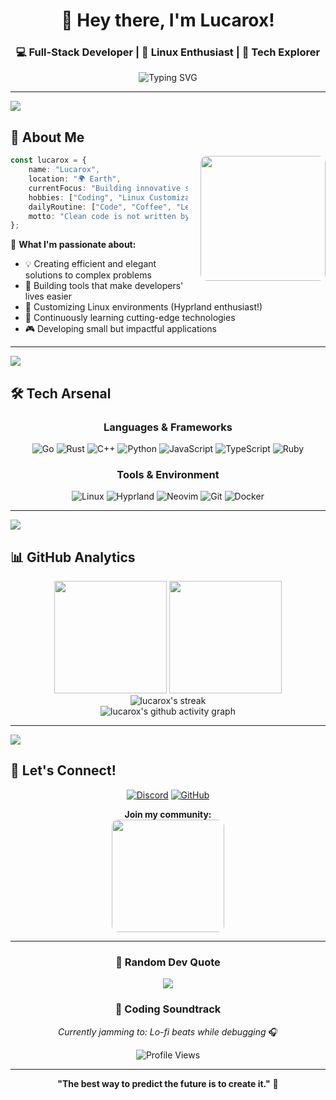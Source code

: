 <div align="center">

# 🦊 Hey there, I'm Lucarox! 
### 💻 Full-Stack Developer | 🐧 Linux Enthusiast | 🚀 Tech Explorer

<img src="https://readme-typing-svg.herokuapp.com?font=Fira+Code&size=22&duration=3000&pause=1000&color=36BCF7&center=true&vCenter=true&width=500&height=45&lines=Welcome+to+my+coding+universe!;Building+awesome+software+daily;Always+learning+new+technologies;Open+source+contributor" alt="Typing SVG" />

</div>

---

<img src="https://raw.githubusercontent.com/andreasbm/readme/master/assets/lines/colored.png">

## 🚀 About Me

<img src="./blob/main/assets/ChatGPT Image 25 Ağu 2025 23_22_51.png" width="200" align="right" style="border-radius: 10px; margin-left: 20px;"/>

```typescript
const lucarox = {
    name: "Lucarox",
    location: "🌍 Earth",
    currentFocus: "Building innovative solutions",
    hobbies: ["Coding", "Linux Customization", "Open Source"],
    dailyRoutine: ["Code", "Coffee", "Learn", "Repeat"],
    motto: "Clean code is not written by following a set of rules..."
};
```

🎯 **What I'm passionate about:**
- 💡 Creating efficient and elegant solutions to complex problems
- 🔧 Building tools that make developers' lives easier  
- 🐧 Customizing Linux environments (Hyprland enthusiast!)
- 🌱 Continuously learning cutting-edge technologies
- 🎮 Developing small but impactful applications

---

<img src="https://raw.githubusercontent.com/andreasbm/readme/master/assets/lines/colored.png">

## 🛠️ Tech Arsenal

<div align="center">

### Languages & Frameworks
![Go](https://img.shields.io/badge/Go-00ADD8?style=for-the-badge&logo=go&logoColor=white)
![Rust](https://img.shields.io/badge/Rust-000000?style=for-the-badge&logo=rust&logoColor=white)
![C++](https://img.shields.io/badge/C++-00599C?style=for-the-badge&logo=cplusplus&logoColor=white)
![Python](https://img.shields.io/badge/Python-3670A0?style=for-the-badge&logo=python&logoColor=ffdd54)
![JavaScript](https://img.shields.io/badge/JavaScript-F7DF1E?style=for-the-badge&logo=javascript&logoColor=black)
![TypeScript](https://img.shields.io/badge/TypeScript-007ACC?style=for-the-badge&logo=typescript&logoColor=white)
![Ruby](https://img.shields.io/badge/Ruby-CC342D?style=for-the-badge&logo=ruby&logoColor=white)

### Tools & Environment
![Linux](https://img.shields.io/badge/Linux-FCC624?style=for-the-badge&logo=linux&logoColor=black)
![Hyprland](https://img.shields.io/badge/Hyprland-32b8d8?style=for-the-badge&logo=linux&logoColor=white)
![Neovim](https://img.shields.io/badge/NeoVim-%2357A143.svg?&style=for-the-badge&logo=neovim&logoColor=white)
![Git](https://img.shields.io/badge/Git-F05032?style=for-the-badge&logo=git&logoColor=white)
![Docker](https://img.shields.io/badge/Docker-2496ED?style=for-the-badge&logo=docker&logoColor=white)

</div>

---

<img src="https://raw.githubusercontent.com/andreasbm/readme/master/assets/lines/colored.png">

## 📊 GitHub Analytics

<div align="center">
  <img height="180em" src="https://github-readme-stats-eight-theta.vercel.app/api?username=lucarox&show_icons=true&theme=tokyonight&include_all_commits=true&count_private=true&hide_border=true&bg_color=0d1117"/>
  <img height="180em" src="https://github-readme-stats-eight-theta.vercel.app/api/top-langs/?username=lucarox&layout=compact&langs_count=8&theme=tokyonight&hide_border=true&bg_color=0d1117"/>
</div>

<div align="center">
  <img src="https://github-readme-streak-stats.herokuapp.com/?user=lucarox&theme=tokyonight&hide_border=true&background=0d1117" alt="lucarox's streak"/>
</div>

<div align="center">
  <img src="https://github-readme-activity-graph.vercel.app/graph?username=lucarox&theme=tokyo-night&hide_border=true&bg_color=0d1117" alt="lucarox's github activity graph"/>
</div>

---

<img src="https://raw.githubusercontent.com/andreasbm/readme/master/assets/lines/colored.png">

## 🤝 Let's Connect!

<div align="center">

[![Discord](https://img.shields.io/badge/Discord-7289DA?style=for-the-badge&logo=discord&logoColor=white)](https://discord.com/users/1217397602107265076)
[![GitHub](https://img.shields.io/badge/GitHub-100000?style=for-the-badge&logo=github&logoColor=white)](https://github.com/lucarox)

**Join my community:**
<br>
<a href="https://discord.gg/ExP79F4ZfS">
  <img src="https://i.ibb.co/YBRk5Zs0/Chat-GPT-Image-25-A-u-2025-23-22-51.png" width="180" style="border-radius: 10px;"/>
</a>

</div>

---

<div align="center">

### 💭 Random Dev Quote
![](https://quotes-github-readme.vercel.app/api?type=horizontal&theme=tokyonight)

### 🎵 Coding Soundtrack
*Currently jamming to: Lo-fi beats while debugging* 🎧

<img src="https://komarev.com/ghpvc/?username=lucarox&label=Profile%20Views&color=0e75b6&style=flat" alt="Profile Views" />

---

**"The best way to predict the future is to create it."** 🚀

</div>